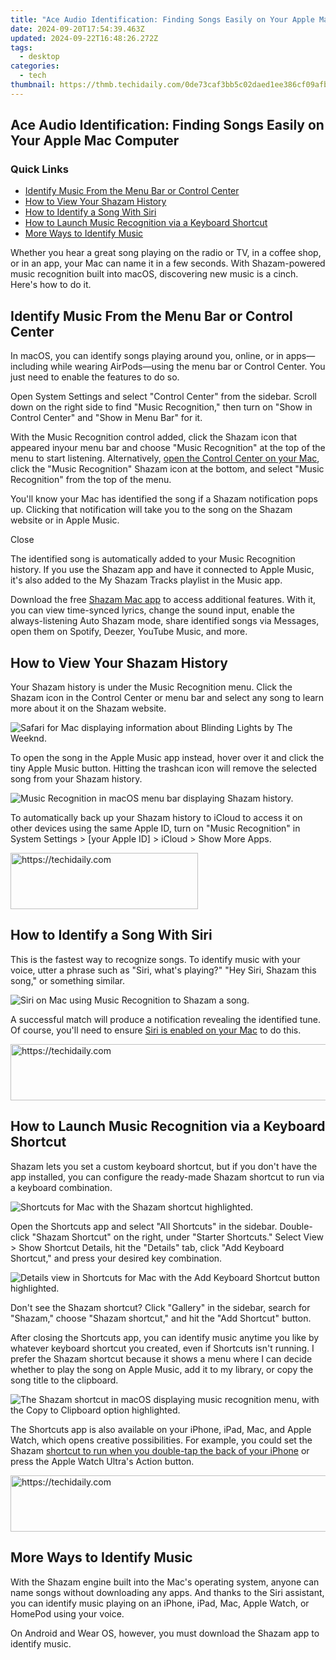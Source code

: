 ```yaml
---
title: "Ace Audio Identification: Finding Songs Easily on Your Apple Mac Computer"
date: 2024-09-20T17:54:39.463Z
updated: 2024-09-22T16:48:26.272Z
tags:
  - desktop
categories:
  - tech
thumbnail: https://thmb.techidaily.com/0de73caf3bb5c02daed1ee386cf09afb53bbd23f4ce1afea7cdc9e81385d2297.jpg
---
```


## Ace Audio Identification: Finding Songs Easily on Your Apple Mac Computer

### Quick Links

* [Identify Music From the Menu Bar or Control Center](https://video-capture.techidaily.com/updated-arsenal-of-classics-top-7-precision-games-for-2024/)
* [How to View Your Shazam History](https://tiktok-clips.techidaily.com/master-the-art-of-snaps-15-pro-tips/)
* [How to Identify a Song With Siri](https://twitter-videos.techidaily.com/tweetpic-puller-extract-visuals-from-twitter-feed/)
* [How to Launch Music Recognition via a Keyboard Shortcut](https://sim-unlock.techidaily.com/sim-unlock-honor-x9a-phones-without-code-2-ways-to-remove-android-sim-lock-by-drfone-android/)
* [More Ways to Identify Music](https://article-knowledge.techidaily.com/2024-approved-exclusive-list-top-20-open-source-pubg-slideshows/)

 Whether you hear a great song playing on the radio or TV, in a coffee shop, or in an app, your Mac can name it in a few seconds. With Shazam-powered music recognition built into macOS, discovering new music is a cinch. Here's how to do it.

##  Identify Music From the Menu Bar or Control Center

 In macOS, you can identify songs playing around you, online, or in apps—including while wearing AirPods—using the menu bar or Control Center. You just need to enable the features to do so.

 Open System Settings and select "Control Center" from the sidebar. Scroll down on the right side to find "Music Recognition," then turn on "Show in Control Center" and "Show in Menu Bar" for it.

 With the Music Recognition control added, click the Shazam icon that appeared inyour menu bar and choose "Music Recognition" at the top of the menu to start listening. Alternatively, [open the Control Center on your Mac](https://fix-guide.techidaily.com/how-to-fix-the-soft-bricked-xiaomi-redmi-a2-drfone-by-drfone-fix-android-problems-fix-android-problems/), click the "Music Recognition" Shazam icon at the bottom, and select "Music Recognition" from the top of the menu.

 You'll know your Mac has identified the song if a Shazam notification pops up. Clicking that notification will take you to the song on the Shazam website or in Apple Music.

Close 

 The identified song is automatically added to your Music Recognition history. If you use the Shazam app and have it connected to Apple Music, it's also added to the My Shazam Tracks playlist in the Music app.

 Download the free [Shazam Mac app](https://apps.apple.com/app/id897118787) to access additional features. With it, you can view time-synced lyrics, change the sound input, enable the always-listening Auto Shazam mode, share identified songs via Messages, open them on Spotify, Deezer, YouTube Music, and more.

##  How to View Your Shazam History

 Your Shazam history is under the Music Recognition menu. Click the Shazam icon in the Control Center or menu bar and select any song to learn more about it on the Shazam website.

![Safari for Mac displaying information about Blinding Lights by The Weeknd.](https://static1.howtogeekimages.com/wordpress/wp-content/uploads/2024/02/apple-macos-sonoma-14-4-safari-browser-shazam-website-song-information-blinding-lights-by-the-weeknd.png) 

 To open the song in the Apple Music app instead, hover over it and click the tiny Apple Music button. Hitting the trashcan icon will remove the selected song from your Shazam history.

![Music Recognition in macOS menu bar displaying Shazam history.](https://static1.howtogeekimages.com/wordpress/wp-content/uploads/2024/02/apple-macos-sonoma-14-4-menu-bar-music-recognition-history-apple-music-trashcan-icons-highlighted.png) 

 To automatically back up your Shazam history to iCloud to access it on other devices using the same Apple ID, turn on "Music Recognition" in System Settings > \[your Apple ID\] > iCloud > Show More Apps.

<!-- affiliate ads begin -->
<a href="https://aligracehair.sjv.io/c/5597632/1918698/19272" target="_top" id="1918698">
  <img src="//a.impactradius-go.com/display-ad/19272-1918698" border="0" alt="https://techidaily.com" width="300" height="90"/>
</a>
<img height="0" width="0" src="https://aligracehair.sjv.io/i/5597632/1918698/19272" style="position:absolute;visibility:hidden;" border="0" />
<!-- affiliate ads end -->

##  How to Identify a Song With Siri

 This is the fastest way to recognize songs. To identify music with your voice, utter a phrase such as "Siri, what's playing?" "Hey Siri, Shazam this song," or something similar.

![Siri on Mac using Music Recognition to Shazam a song.](https://static1.howtogeekimages.com/wordpress/wp-content/uploads/2024/02/apple-macos-sinoma-14-4-siri-assistant-music-recognition-shazam-song-results.png) 

 A successful match will produce a notification revealing the identified tune. Of course, you'll need to ensure [Siri is enabled on your Mac](https://ai-topics.techidaily.com/new-what-are-ai-tools-for-2024/) to do this.

<!-- affiliate ads begin -->
<a href="https://appsumo.8odi.net/c/5597632/2049378/7443" target="_top" id="2049378">
  <img src="//a.impactradius-go.com/display-ad/7443-2049378" border="0" alt="https://techidaily.com" width="728" height="90"/>
</a>
<img height="0" width="0" src="https://appsumo.8odi.net/i/5597632/2049378/7443" style="position:absolute;visibility:hidden;" border="0" />
<!-- affiliate ads end -->

##  How to Launch Music Recognition via a Keyboard Shortcut

 Shazam lets you set a custom keyboard shortcut, but if you don't have the app installed, you can configure the ready-made Shazam shortcut to run via a keyboard combination.

![Shortcuts for Mac with the  Shazam shortcut highlighted.](https://static1.howtogeekimages.com/wordpress/wp-content/uploads/2024/02/apple-macos-sonoma-14-4-shortcuts-app-shazam-shortcut-highlighted.png) 

 Open the Shortcuts app and select "All Shortcuts" in the sidebar. Double-click "Shazam Shortcut" on the right, under "Starter Shortcuts." Select View > Show Shortcut Details, hit the "Details" tab, click "Add Keyboard Shortcut," and press your desired key combination.

![Details view in Shortcuts for Mac with the Add Keyboard Shortcut button highlighted.](https://static1.howtogeekimages.com/wordpress/wp-content/uploads/2024/02/apple-macos-sonoma-14-4-shortcuts-app-shazam-add-keyboard-shortcut.png) 

 Don't see the Shazam shortcut? Click "Gallery" in the sidebar, search for "Shazam," choose "Shazam shortcut," and hit the "Add Shortcut" button.

 After closing the Shortcuts app, you can identify music anytime you like by whatever keyboard shortcut you created, even if Shortcuts isn't running. I prefer the Shazam shortcut because it shows a menu where I can decide whether to play the song on Apple Music, add it to my library, or copy the song title to the clipboard.

![The Shazam shortcut in macOS displaying music recognition menu, with the Copy to Clipboard option highlighted.](https://static1.howtogeekimages.com/wordpress/wp-content/uploads/2024/02/apple-macos-sonoma-14-4-shazam-shortcut-results-menu-options.png) 

 The Shortcuts app is also available on your iPhone, iPad, Mac, and Apple Watch, which opens creative possibilities. For example, you could set the Shazam [shortcut to run when you double-tap the back of your iPhone](https://ai-live-streaming.techidaily.com/updated-in-2024-10-free-football-streaming-sites-to-bookmark/) or press the Apple Watch Ultra's Action button.

<!-- affiliate ads begin -->
<a href="https://ephamedtechinc.pxf.io/c/5597632/2137207/26400" target="_top" id="2137207">
  <img src="//a.impactradius-go.com/display-ad/26400-2137207" border="0" alt="https://techidaily.com" width="728" height="90"/>
</a>
<img height="0" width="0" src="https://ephamedtechinc.pxf.io/i/5597632/2137207/26400" style="position:absolute;visibility:hidden;" border="0" />
<!-- affiliate ads end -->

##  More Ways to Identify Music

 With the Shazam engine built into the Mac's operating system, anyone can name songs without downloading any apps. And thanks to the Siri assistant, you can identify music playing on an iPhone, iPad, Mac, Apple Watch, or HomePod using your voice.

 On Android and Wear OS, however, you must download the Shazam app to identify music.

<ins class="adsbygoogle"
     style="display:block"
     data-ad-format="autorelaxed"
     data-ad-client="ca-pub-7571918770474297"
     data-ad-slot="1223367746"></ins>

<ins class="adsbygoogle"
     style="display:block"
     data-ad-client="ca-pub-7571918770474297"
     data-ad-slot="8358498916"
     data-ad-format="auto"
     data-full-width-responsive="true"></ins>



